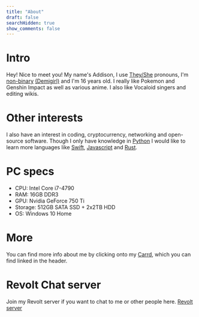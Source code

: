 ```yaml
---
title: "About"
draft: false
searchHidden: true
show_comments: false
---
```


# Intro
Hey! Nice to meet you! My name's Addison, I use [They/She](https://en.pronouns.page/they&she) pronouns, I'm [non-binary](https://en.wikipedia.org/wiki/Non-binary_gender) [(Demigirl)](https://gender.fandom.com/wiki/Demigirl) and I'm 16 years old. I really like Pokemon and Genshin Impact as well as various anime. I also like Vocaloid singers and editing wikis.

# Other interests
I also have an interest in coding, cryptocurrency, networking and open-source software. Though I only have knowledge in [Python](https://www.python.org) I would like to learn more languages like [Swift](https://www.swift.org), [Javascript](https://en.wikipedia.org/wiki/JavaScript) and [Rust](https://www.rust-lang.org).

# PC specs
- CPU: Intel Core i7-4790
- RAM: 16GB DDR3
- GPU: Nvidia GeForce 750 Ti
- Storage: 512GB SATA SSD + 2x2TB HDD
- OS: Windows 10 Home

# More
You can find more info about me by clicking onto my [Carrd](https://ninjasmosa.carrd.co), which you can find linked in the header.

# Revolt Chat server
Join my Revolt server if you want to chat to me or other people here.
[Revolt server](https://app.revolt.chat/invite/CN6ZDq74)